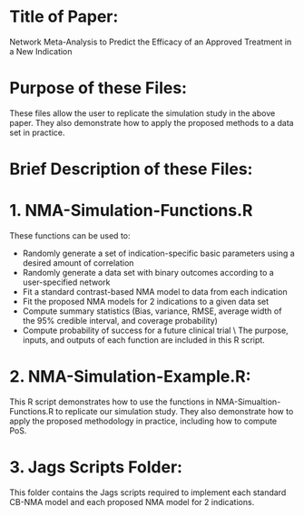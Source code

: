 # Title of Paper:
Network Meta-Analysis to Predict the Efficacy of an Approved Treatment in a New Indication

# Purpose of these Files:
These files allow the user to replicate the simulation study in the above paper. They also demonstrate how to apply the proposed methods to a data set in practice. 

# Brief Description of these Files:
# 1. NMA-Simulation-Functions.R
These functions can be used to:
- Randomly generate a set of indication-specific basic parameters using a desired amount of correlation
- Randomly generate a data set with binary outcomes according to a user-specified network
- Fit a standard contrast-based NMA model to data from each indication
- Fit the proposed NMA models for 2 indications to a given data set
- Compute summary statistics (Bias, variance, RMSE, average width of the 95% credible interval, and coverage probability)
- Compute probability of success for a future clinical trial
\\
The purpose, inputs, and outputs of each function are included in this R script.

# 2. NMA-Simulation-Example.R:
This R script demonstrates how to use the functions in NMA-Simualtion-Functions.R to replicate our simulation study. They also demonstrate how to apply the proposed methodology in practice, including how to compute PoS. 

# 3. Jags Scripts Folder:
This folder contains the Jags scripts required to implement each standard CB-NMA model and each proposed NMA model for 2 indications. 
